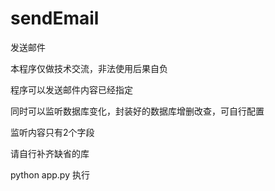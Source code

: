 # sendEmail
发送邮件

本程序仅做技术交流，非法使用后果自负

程序可以发送邮件内容已经指定

同时可以监听数据库变化，封装好的数据库增删改查，可自行配置

监听内容只有2个字段

请自行补齐缺省的库

python app.py 执行
